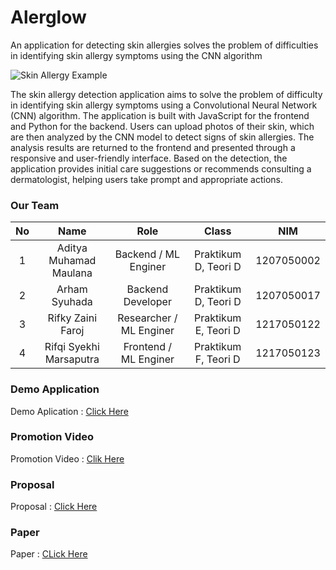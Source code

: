 # Alerglow
An application for detecting skin allergies solves the problem of difficulties in identifying skin allergy symptoms using the CNN algorithm

![Skin Allergy Example](https://drive.google.com/uc?export=view&id=1acBt29cuTyBjBh3Zg7EVaRRBew3_LEgq)

The skin allergy detection application aims to solve the problem of difficulty in identifying skin allergy symptoms using a Convolutional Neural Network (CNN) algorithm. The application is built with JavaScript for the frontend and Python for the backend. Users can upload photos of their skin, which are then analyzed by the CNN model to detect signs of skin allergies. The analysis results are returned to the frontend and presented through a responsive and user-friendly interface. Based on the detection, the application provides initial care suggestions or recommends consulting a dermatologist, helping users take prompt and appropriate actions.

### Our Team
|No |  Name                   | Role                     | Class               | NIM        |
|:-:|:-----------------------:|:------------------------:|:-------------------:|:----------:|
| 1 | Aditya Muhamad Maulana  | Backend / ML Enginer     |Praktikum D, Teori D | 1207050002 |
| 2 | Arham Syuhada           | Backend Developer        |Praktikum D, Teori D | 1207050017 |
| 3 | Rifky Zaini Faroj       | Researcher / ML Enginer  |Praktikum E, Teori D | 1217050122 |
| 4 | Rifqi Syekhi Marsaputra | Frontend / ML Enginer    |Praktikum F, Teori D | 1217050123 |

### Demo Application
Demo Aplication : [Click Here](www.youtube.com)

### Promotion Video
Promotion Video : [Clik Here](https://www.instagram.com/reel/C63kT-_RZOf/?igsh=MWZ3ZG84Y3VxZDIxZA==)

### Proposal
Proposal : [Click Here](https://drive.google.com/file/d/1iSiqosv2qs0_2WerfvpWrBDEqL3lNW21/view?usp=drive_link)

### Paper
Paper : [CLick Here](https://drive.google.com/file/d/1iSiqosv2qs0_2WerfvpWrBDEqL3lNW21/view?usp=drive_link)
